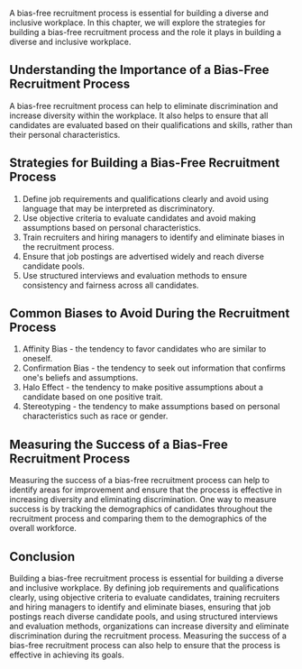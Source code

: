 
A bias-free recruitment process is essential for building a diverse and inclusive workplace. In this chapter, we will explore the strategies for building a bias-free recruitment process and the role it plays in building a diverse and inclusive workplace.

Understanding the Importance of a Bias-Free Recruitment Process
---------------------------------------------------------------

A bias-free recruitment process can help to eliminate discrimination and increase diversity within the workplace. It also helps to ensure that all candidates are evaluated based on their qualifications and skills, rather than their personal characteristics.

Strategies for Building a Bias-Free Recruitment Process
-------------------------------------------------------

1. Define job requirements and qualifications clearly and avoid using language that may be interpreted as discriminatory.
2. Use objective criteria to evaluate candidates and avoid making assumptions based on personal characteristics.
3. Train recruiters and hiring managers to identify and eliminate biases in the recruitment process.
4. Ensure that job postings are advertised widely and reach diverse candidate pools.
5. Use structured interviews and evaluation methods to ensure consistency and fairness across all candidates.

Common Biases to Avoid During the Recruitment Process
-----------------------------------------------------

1. Affinity Bias - the tendency to favor candidates who are similar to oneself.
2. Confirmation Bias - the tendency to seek out information that confirms one's beliefs and assumptions.
3. Halo Effect - the tendency to make positive assumptions about a candidate based on one positive trait.
4. Stereotyping - the tendency to make assumptions based on personal characteristics such as race or gender.

Measuring the Success of a Bias-Free Recruitment Process
--------------------------------------------------------

Measuring the success of a bias-free recruitment process can help to identify areas for improvement and ensure that the process is effective in increasing diversity and eliminating discrimination. One way to measure success is by tracking the demographics of candidates throughout the recruitment process and comparing them to the demographics of the overall workforce.

Conclusion
----------

Building a bias-free recruitment process is essential for building a diverse and inclusive workplace. By defining job requirements and qualifications clearly, using objective criteria to evaluate candidates, training recruiters and hiring managers to identify and eliminate biases, ensuring that job postings reach diverse candidate pools, and using structured interviews and evaluation methods, organizations can increase diversity and eliminate discrimination during the recruitment process. Measuring the success of a bias-free recruitment process can also help to ensure that the process is effective in achieving its goals.
